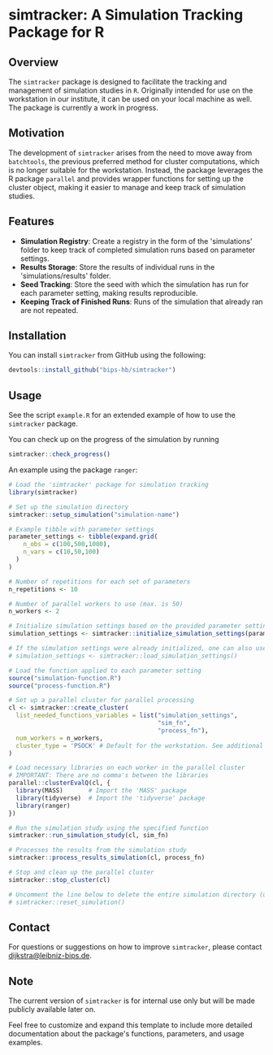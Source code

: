 # simtracker: A Simulation Tracking Package for R

## Overview

The `simtracker` package is designed to facilitate the tracking and management of simulation studies in `R`. Originally intended for use on the workstation in our institute, it can be used on 
your local machine as well. The package is currently a work in progress.

## Motivation

The development of `simtracker` arises from the need to move away from `batchtools`, the previous preferred method for cluster computations, which is no longer suitable for the workstation. Instead, the package leverages the R package `parallel` and provides wrapper functions for setting up the cluster object, making it easier to manage and keep track of simulation studies.

## Features

- **Simulation Registry**: Create a registry in the form of the 'simulations' folder to keep track of completed simulation runs based on parameter settings.
- **Results Storage**: Store the results of individual runs in the 'simulations/results' folder.
- **Seed Tracking**: Store the seed with which the simulation has run for each parameter setting, making results reproducible.
- **Keeping Track of Finished Runs**: Runs of the simulation that already ran are not repeated.

## Installation

You can install `simtracker` from GitHub using the following:

```R
devtools::install_github("bips-hb/simtracker")
```

## Usage

See the script `example.R` for an extended example of how to use the `simtracker`
package. 

You can check up on the progress of the simulation by running

```R
simtracker::check_progress()
```

An example using the package `ranger`: 

```R
# Load the 'simtracker' package for simulation tracking
library(simtracker)

# Set up the simulation directory
simtracker::setup_simulation("simulation-name")

# Example tibble with parameter settings
parameter_settings <- tibble(expand.grid(
    n_obs = c(100,500,1000),
    n_vars = c(10,50,100)
  )
)

# Number of repetitions for each set of parameters
n_repetitions <- 10

# Number of parallel workers to use (max. is 50)
n_workers <- 2

# Initialize simulation settings based on the provided parameter settings and repetitions
simulation_settings <- simtracker::initialize_simulation_settings(parameter_settings, n_repetitions)

# If the simulation settings were already initialized, one can also use this function
# simulation_settings <- simtracker::load_simulation_settings()

# Load the function applied to each parameter setting
source("simulation-function.R")
source("process-function.R")

# Set up a parallel cluster for parallel processing
cl <- simtracker::create_cluster(
  list_needed_functions_variables = list("simulation_settings",
                                         "sim_fn",
                                         "process_fn"),
  num_workers = n_workers,
  cluster_type = 'PSOCK' # Default for the workstation. See additional comments
)

# Load necessary libraries on each worker in the parallel cluster
# IMPORTANT: There are no comma's between the libraries
parallel::clusterEvalQ(cl, {
  library(MASS)       # Import the 'MASS' package
  library(tidyverse)  # Import the 'tidyverse' package
  library(ranger)
})

# Run the simulation study using the specified function
simtracker::run_simulation_study(cl, sim_fn)

# Processes the results from the simulation study
simtracker::process_results_simulation(cl, process_fn)

# Stop and clean up the parallel cluster
simtracker::stop_cluster(cl)

# Uncomment the line below to delete the entire simulation directory (use with caution)
# simtracker::reset_simulation()
```

## Contact

For questions or suggestions on how to improve `simtracker`, please contact [dijkstra@leibniz-bips.de](mailto:dijkstra@leibniz-bips.de).

## Note

The current version of `simtracker` is for internal use only but will be made publicly available later on.

Feel free to customize and expand this template to include more detailed documentation about the package's functions, parameters, and usage examples.
